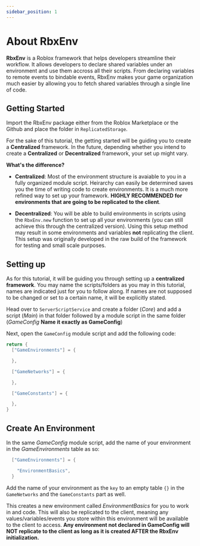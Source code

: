 ```yaml
---
sidebar_position: 1
---
```


# About RbxEnv

**RbxEnv** is a Roblox framework that helps developers streamline their workflow. It allows developers to declare shared variables under an environment and use them accross all their scripts. From declaring variables to remote events to bindable events, RbxEnv makes your game organization much easier by allowing you to fetch shared variables through a single line of code.

## Getting Started

Import the RbxEnv package either from the Roblox Marketplace or the Github and place the folder in `ReplicatedStorage`. 

For the sake of this tutorial, the getting started will be guiding you to create a **Centralized** framework. In the future, depending whether you intend to create a **Centralized** or **Decentralized** framework, your set up might vary.

**What's the difference?**
 - **Centralized**: Most of the environment structure is avaiable to you in a fully organized module script. Heirarchy can easily be determined saves you the time of writing code to create environments. It is a much more refined way to set up your framework. **HIGHLY RECOMMENDED for environments that are going to be replicated to the client**.

 - **Decentralized**: You will be able to build environments in scripts using the `RbxEnv.new` function to set up all your environments (you can still achieve this through the centralized version). Using this setup method may result in some environments and variables **not** replicating the client. This setup was originally developed in the raw build of the framework for testing and small scale purposes.


## Setting up

As for this tutorial, it will be guiding you through setting up a **centralized framework**. You may name the scripts/folders as you may in this tutorial, names are indicated just for you to follow along. If names are not supposed to be changed or set to a certain name, it will be explicitly stated.

Head over to `ServerScriptService` and create a folder (*Core*) and add a script (*Main*) in that folder followed by a module script in the same folder (*GameConfig* **Name it exactly as GameConfig**)

Next, open the `GameConfig` module script and add the following code:

```lua
return {
  ["GameEnvironments"] = {

  },

  ["GameNetworks"] = {

  },

  ["GameConstants"] = {

  },
}
```

## Create An Environment

In the same *GameConfig* module script, add the name of your environment in the *GameEnvironments* table as so:

```lua
  ["GameEnvironments"] = {

    "EnvironmentBasics",
  }
```

Add the name of your environment as the `key` to an empty table `{}` in the `GameNetworks` and the `GameConstants` part as well. 

This creates a new environment called *EnvironmentBasics* for you to work in and code. This will also be replicated to the client, meaning any values/variables/events you store within this environment will be available to the client to access. **Any environment not declared in GameConfig will NOT replicate to the client as long as it is created AFTER the RbxEnv initialization.**
